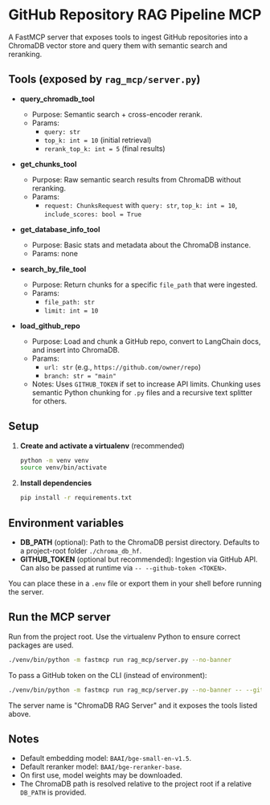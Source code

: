 # GitHub Repository RAG Pipeline MCP

A FastMCP server that exposes tools to ingest GitHub repositories into a ChromaDB vector store and query them with semantic search and reranking.

## Tools (exposed by `rag_mcp/server.py`)

- __query_chromadb_tool__
  - Purpose: Semantic search + cross-encoder rerank.
  - Params:
    - `query: str`
    - `top_k: int = 10` (initial retrieval)
    - `rerank_top_k: int = 5` (final results)

- __get_chunks_tool__
  - Purpose: Raw semantic search results from ChromaDB without reranking.
  - Params:
    - `request: ChunksRequest` with `query: str`, `top_k: int = 10`, `include_scores: bool = True`

- __get_database_info_tool__
  - Purpose: Basic stats and metadata about the ChromaDB instance.
  - Params: none

- __search_by_file_tool__
  - Purpose: Return chunks for a specific `file_path` that were ingested.
  - Params:
    - `file_path: str`
    - `limit: int = 10`

- __load_github_repo__
  - Purpose: Load and chunk a GitHub repo, convert to LangChain docs, and insert into ChromaDB.
  - Params:
    - `url: str` (e.g., `https://github.com/owner/repo`)
    - `branch: str = "main"`
  - Notes: Uses `GITHUB_TOKEN` if set to increase API limits. Chunking uses semantic Python chunking for `.py` files and a recursive text splitter for others.

## Setup

1. __Create and activate a virtualenv__ (recommended)
   ```bash
   python -m venv venv
   source venv/bin/activate
   ```
2. __Install dependencies__
   ```bash
   pip install -r requirements.txt
   ```

## Environment variables

- __DB_PATH__ (optional): Path to the ChromaDB persist directory. Defaults to a project-root folder `./chroma_db_hf`.
- __GITHUB_TOKEN__ (optional but recommended): Ingestion via GitHub API. Can also be passed at runtime via `-- --github-token <TOKEN>`.

You can place these in a `.env` file or export them in your shell before running the server.

## Run the MCP server

Run from the project root. Use the virtualenv Python to ensure correct packages are used.

```bash
./venv/bin/python -m fastmcp run rag_mcp/server.py --no-banner
```

To pass a GitHub token on the CLI (instead of environment):

```bash
./venv/bin/python -m fastmcp run rag_mcp/server.py --no-banner -- --github-token YOUR_TOKEN
```

The server name is "ChromaDB RAG Server" and it exposes the tools listed above.

## Notes

- Default embedding model: `BAAI/bge-small-en-v1.5`.
- Default reranker model: `BAAI/bge-reranker-base`.
- On first use, model weights may be downloaded.
- The ChromaDB path is resolved relative to the project root if a relative `DB_PATH` is provided.
